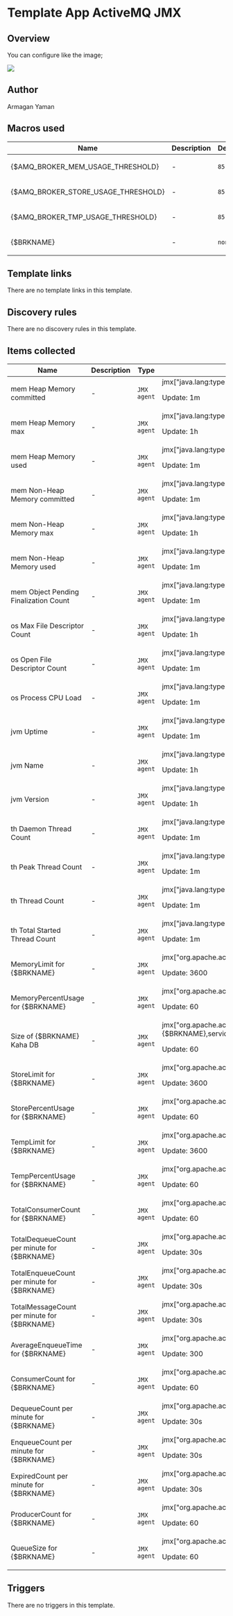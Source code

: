 # Template App ActiveMQ JMX

## Overview

You can configure like the image;


![](http://prntscr.com/hk7sbu)

## Author

Armagan Yaman

## Macros used

|Name|Description|Default|Type|
|----|-----------|-------|----|
|{$AMQ_BROKER_MEM_USAGE_THRESHOLD}|<p>-</p>|`85`|Text macro|
|{$AMQ_BROKER_STORE_USAGE_THRESHOLD}|<p>-</p>|`85`|Text macro|
|{$AMQ_BROKER_TMP_USAGE_THRESHOLD}|<p>-</p>|`85`|Text macro|
|{$BRKNAME}|<p>-</p>|`none`|Text macro|
## Template links

There are no template links in this template.

## Discovery rules

There are no discovery rules in this template.

## Items collected

|Name|Description|Type|Key and additional info|
|----|-----------|----|----|
|mem Heap Memory committed|<p>-</p>|`JMX agent`|jmx["java.lang:type=Memory",HeapMemoryUsage.committed]<p>Update: 1m</p>|
|mem Heap Memory max|<p>-</p>|`JMX agent`|jmx["java.lang:type=Memory",HeapMemoryUsage.max]<p>Update: 1h</p>|
|mem Heap Memory used|<p>-</p>|`JMX agent`|jmx["java.lang:type=Memory",HeapMemoryUsage.used]<p>Update: 1m</p>|
|mem Non-Heap Memory committed|<p>-</p>|`JMX agent`|jmx["java.lang:type=Memory",NonHeapMemoryUsage.committed]<p>Update: 1m</p>|
|mem Non-Heap Memory max|<p>-</p>|`JMX agent`|jmx["java.lang:type=Memory",NonHeapMemoryUsage.max]<p>Update: 1h</p>|
|mem Non-Heap Memory used|<p>-</p>|`JMX agent`|jmx["java.lang:type=Memory",NonHeapMemoryUsage.used]<p>Update: 1m</p>|
|mem Object Pending Finalization Count|<p>-</p>|`JMX agent`|jmx["java.lang:type=Memory",ObjectPendingFinalizationCount]<p>Update: 1m</p>|
|os Max File Descriptor Count|<p>-</p>|`JMX agent`|jmx["java.lang:type=OperatingSystem",MaxFileDescriptorCount]<p>Update: 1h</p>|
|os Open File Descriptor Count|<p>-</p>|`JMX agent`|jmx["java.lang:type=OperatingSystem",OpenFileDescriptorCount]<p>Update: 1m</p>|
|os Process CPU Load|<p>-</p>|`JMX agent`|jmx["java.lang:type=OperatingSystem",ProcessCpuLoad]<p>Update: 1m</p>|
|jvm Uptime|<p>-</p>|`JMX agent`|jmx["java.lang:type=Runtime",Uptime]<p>Update: 1m</p>|
|jvm Name|<p>-</p>|`JMX agent`|jmx["java.lang:type=Runtime",VmName]<p>Update: 1h</p>|
|jvm Version|<p>-</p>|`JMX agent`|jmx["java.lang:type=Runtime",VmVersion]<p>Update: 1h</p>|
|th Daemon Thread Count|<p>-</p>|`JMX agent`|jmx["java.lang:type=Threading",DaemonThreadCount]<p>Update: 1m</p>|
|th Peak Thread Count|<p>-</p>|`JMX agent`|jmx["java.lang:type=Threading",PeakThreadCount]<p>Update: 1m</p>|
|th Thread Count|<p>-</p>|`JMX agent`|jmx["java.lang:type=Threading",ThreadCount]<p>Update: 1m</p>|
|th Total Started Thread Count|<p>-</p>|`JMX agent`|jmx["java.lang:type=Threading",TotalStartedThreadCount]<p>Update: 1m</p>|
|MemoryLimit for {$BRKNAME}|<p>-</p>|`JMX agent`|jmx["org.apache.activemq:type=Broker,brokerName={$BRKNAME}",MemoryLimit]<p>Update: 3600</p>|
|MemoryPercentUsage for {$BRKNAME}|<p>-</p>|`JMX agent`|jmx["org.apache.activemq:type=Broker,brokerName={$BRKNAME}",MemoryPercentUsage]<p>Update: 60</p>|
|Size of {$BRKNAME} Kaha DB|<p>-</p>|`JMX agent`|jmx["org.apache.activemq:type=Broker,brokerName={$BRKNAME},service=PersistenceAdapter,instanceName=KahaDBPersistenceAdapter[/kahadb_Index_/kahadb]",Size]<p>Update: 60</p>|
|StoreLimit for {$BRKNAME}|<p>-</p>|`JMX agent`|jmx["org.apache.activemq:type=Broker,brokerName={$BRKNAME}",StoreLimit]<p>Update: 3600</p>|
|StorePercentUsage for {$BRKNAME}|<p>-</p>|`JMX agent`|jmx["org.apache.activemq:type=Broker,brokerName={$BRKNAME}",StorePercentUsage]<p>Update: 60</p>|
|TempLimit for {$BRKNAME}|<p>-</p>|`JMX agent`|jmx["org.apache.activemq:type=Broker,brokerName={$BRKNAME}",TempLimit]<p>Update: 3600</p>|
|TempPercentUsage for {$BRKNAME}|<p>-</p>|`JMX agent`|jmx["org.apache.activemq:type=Broker,brokerName={$BRKNAME}",TempPercentUsage]<p>Update: 60</p>|
|TotalConsumerCount for {$BRKNAME}|<p>-</p>|`JMX agent`|jmx["org.apache.activemq:type=Broker,brokerName={$BRKNAME}",TotalConsumerCount]<p>Update: 60</p>|
|TotalDequeueCount per minute for {$BRKNAME}|<p>-</p>|`JMX agent`|jmx["org.apache.activemq:type=Broker,brokerName={$BRKNAME}",TotalDequeueCount]<p>Update: 30s</p>|
|TotalEnqueueCount per minute for {$BRKNAME}|<p>-</p>|`JMX agent`|jmx["org.apache.activemq:type=Broker,brokerName={$BRKNAME}",TotalEnqueueCount]<p>Update: 30s</p>|
|TotalMessageCount per minute for {$BRKNAME}|<p>-</p>|`JMX agent`|jmx["org.apache.activemq:type=Broker,brokerName={$BRKNAME}",TotalMessageCount]<p>Update: 30s</p>|
|AverageEnqueueTime for {$BRKNAME}|<p>-</p>|`JMX agent`|jmx["org.apache.activemq:type=Destination,brokerName={$BRKNAME}",AverageEnqueueTime]<p>Update: 300</p>|
|ConsumerCount for {$BRKNAME}|<p>-</p>|`JMX agent`|jmx["org.apache.activemq:type=Destination,brokerName={$BRKNAME}",ConsumerCount]<p>Update: 60</p>|
|DequeueCount per minute for {$BRKNAME}|<p>-</p>|`JMX agent`|jmx["org.apache.activemq:type=Destination,brokerName={$BRKNAME}",DequeueCount]<p>Update: 30s</p>|
|EnqueueCount per minute for {$BRKNAME}|<p>-</p>|`JMX agent`|jmx["org.apache.activemq:type=Destination,brokerName={$BRKNAME}",EnqueueCount]<p>Update: 30s</p>|
|ExpiredCount per minute for {$BRKNAME}|<p>-</p>|`JMX agent`|jmx["org.apache.activemq:type=Destination,brokerName={$BRKNAME}",ExpiredCount]<p>Update: 30s</p>|
|ProducerCount for {$BRKNAME}|<p>-</p>|`JMX agent`|jmx["org.apache.activemq:type=Destination,brokerName={$BRKNAME}",ProducerCount]<p>Update: 60</p>|
|QueueSize for {$BRKNAME}|<p>-</p>|`JMX agent`|jmx["org.apache.activemq:type=Destination,brokerName={$BRKNAME}",QueueSize]<p>Update: 60</p>|
## Triggers

There are no triggers in this template.

